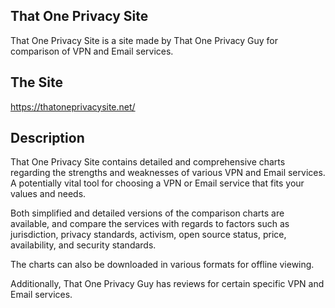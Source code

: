 ## That One Privacy Site

That One Privacy Site is a site made by That One Privacy Guy for
comparison of VPN and Email services.

## The Site

<https://thatoneprivacysite.net/>

## Description

That One Privacy Site contains detailed and comprehensive charts
regarding the strengths and weaknesses of various VPN and Email
services. A potentially vital tool for choosing a VPN or Email service
that fits your values and needs.

Both simplified and detailed versions of the comparison charts are
available, and compare the services with regards to factors such as
jurisdiction, privacy standards, activism, open source status, price,
availability, and security standards.

The charts can also be downloaded in various formats for offline
viewing.

Additionally, That One Privacy Guy has reviews for certain specific VPN
and Email services.
